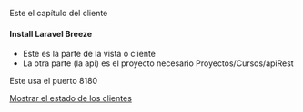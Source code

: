 Este el capítulo del cliente

#### Install Laravel Breeze

* Este es la parte de la vista o cliente
* La otra parte (la api) es el proyecto necesario Proyectos/Cursos/apiRest

Este usa el puerto 8180

[Mostrar el estado de los clientes](https://codersfree.com/courses-status/aprende-a-crear-una-api-restful-con-laravel/mostrar-listado-de-clientes)
